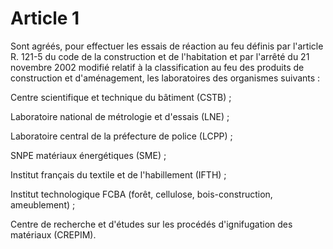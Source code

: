 # Article 1

Sont agréés, pour effectuer les essais de réaction au feu définis par l'article R. 121-5 du code de la construction et de l'habitation et par l'arrêté du 21 novembre 2002 modifié relatif à la classification au feu des produits de construction et d'aménagement, les laboratoires des organismes suivants :

Centre scientifique et technique du bâtiment (CSTB) ;

Laboratoire national de métrologie et d'essais (LNE) ;

Laboratoire central de la préfecture de police (LCPP) ;

SNPE matériaux énergétiques (SME) ;

Institut français du textile et de l'habillement (IFTH) ;

Institut technologique FCBA (forêt, cellulose, bois-construction, ameublement) ;

Centre de recherche et d'études sur les procédés d'ignifugation des matériaux (CREPIM).
